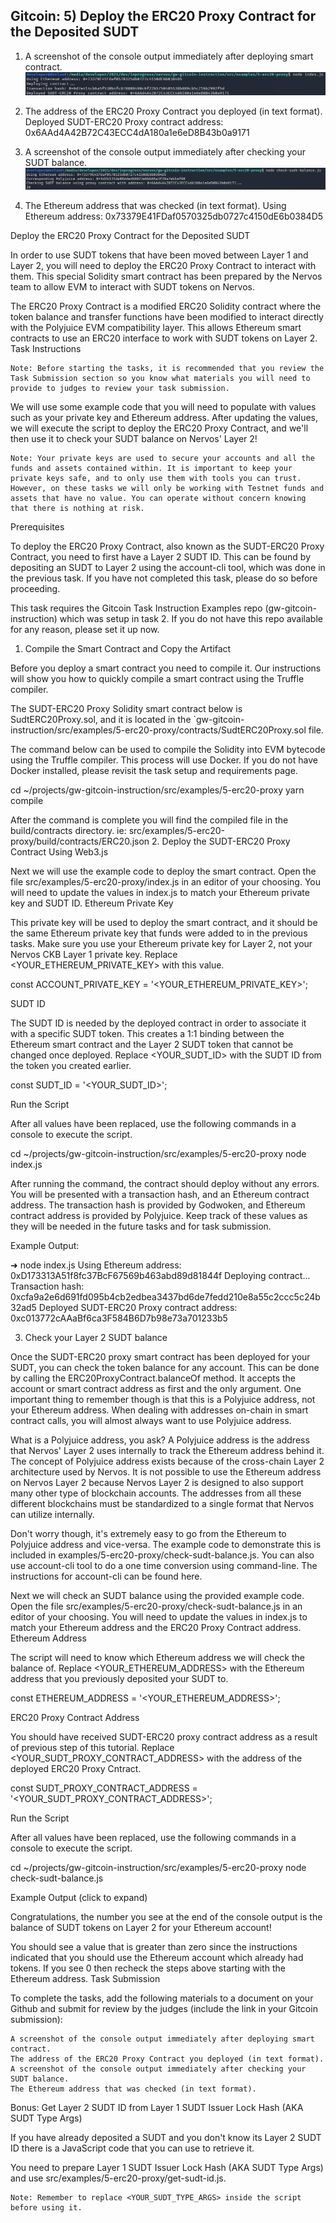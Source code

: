 ## Gitcoin: 5)  Deploy the ERC20 Proxy Contract for the Deposited SUDT

1) A screenshot of the console output immediately after deploying smart contract.
![](./deploy-sudt-erc20-proxy-contract.png)


2) The address of the ERC20 Proxy Contract you deployed (in text format).
   Deployed SUDT-ERC20 Proxy contract address: 0x6AAd4A42B72C43ECC4dA180a1e6eD8B43b0a9171

3) A screenshot of the console output immediately after checking your SUDT balance.
![](./check-sudt-balance.png)

4) The Ethereum address that was checked (in text format).
Using Ethereum address: 0x73379E41FDaf0570325db0727c4150dE6b0384D5



Deploy the ERC20 Proxy Contract for the Deposited SUDT

In order to use SUDT tokens that have been moved between Layer 1 and Layer 2, you will need to deploy the ERC20 Proxy Contract to interact with them. This special Solidity smart contract has been prepared by the Nervos team to allow EVM to interact with SUDT tokens on Nervos.

The ERC20 Proxy Contract is a modified ERC20 Solidity contract where the token balance and transfer functions have been modified to interact directly with the Polyjuice EVM compatibility layer. This allows Ethereum smart contracts to use an ERC20 interface to work with SUDT tokens on Layer 2.
Task Instructions

    Note: Before starting the tasks, it is recommended that you review the Task Submission section so you know what materials you will need to provide to judges to review your task submission.

We will use some example code that you will need to populate with values such as your private key and Ethereum address. After updating the values, we will execute the script to deploy the ERC20 Proxy Contract, and we'll then use it to check your SUDT balance on Nervos' Layer 2!

    Note: Your private keys are used to secure your accounts and all the funds and assets contained within. It is important to keep your private keys safe, and to only use them with tools you can trust. However, on these tasks we will only be working with Testnet funds and assets that have no value. You can operate without concern knowing that there is nothing at risk.

Prerequisites

To deploy the ERC20 Proxy Contract, also known as the SUDT-ERC20 Proxy Contract, you need to first have a Layer 2 SUDT ID. This can be found by depositing an SUDT to Layer 2 using the account-cli tool, which was done in the previous task. If you have not completed this task, please do so before proceeding.

This task requires the Gitcoin Task Instruction Examples repo (gw-gitcoin-instruction) which was setup in task 2. If you do not have this repo available for any reason, please set it up now.
1. Compile the Smart Contract and Copy the Artifact

Before you deploy a smart contract you need to compile it. Our instructions will show you how to quickly compile a smart contract using the Truffle compiler.

The SUDT-ERC20 Proxy Solidity smart contract below is SudtERC20Proxy.sol, and it is located in the `gw-gitcoin-instruction/src/examples/5-erc20-proxy/contracts/SudtERC20Proxy.sol file.

The command below can be used to compile the Solidity into EVM bytecode using the Truffle compiler. This process will use Docker. If you do not have Docker installed, please revisit the task setup and requirements page.

cd ~/projects/gw-gitcoin-instruction/src/examples/5-erc20-proxy
yarn compile

After the command is complete you will find the compiled file in the build/contracts directory. ie: src/examples/5-erc20-proxy/build/contracts/ERC20.json
2. Deploy the SUDT-ERC20 Proxy Contract Using Web3.js

Next we will use the example code to deploy the smart contract. Open the file src/examples/5-erc20-proxy/index.js in an editor of your choosing. You will need to update the values in index.js to match your Ethereum private key and SUDT ID.
Ethereum Private Key

This private key will be used to deploy the smart contract, and it should be the same Ethereum private key that funds were added to in the previous tasks. Make sure you use your Ethereum private key for Layer 2, not your Nervos CKB Layer 1 private key. Replace <YOUR_ETHEREUM_PRIVATE_KEY> with this value.

const ACCOUNT_PRIVATE_KEY = '<YOUR_ETHEREUM_PRIVATE_KEY>';

SUDT ID

The SUDT ID is needed by the deployed contract in order to associate it with a specific SUDT token. This creates a 1:1 binding between the Ethereum smart contract and the Layer 2 SUDT token that cannot be changed once deployed. Replace <YOUR_SUDT_ID> with the SUDT ID from the token you created earlier.

const SUDT_ID = '<YOUR_SUDT_ID>';

Run the Script

After all values have been replaced, use the following commands in a console to execute the script.

cd ~/projects/gw-gitcoin-instruction/src/examples/5-erc20-proxy
node index.js

After running the command, the contract should deploy without any errors. You will be presented with a transaction hash, and an Ethereum contract address. The transaction hash is provided by Godwoken, and Ethereum contract address is provided by Polyjuice. Keep track of these values as they will be needed in the future tasks and for task submission.

Example Output:

➜ node index.js
Using Ethereum address: 0xD173313A51f8fc37BcF67569b463abd89d81844f
Deploying contract...
Transaction hash: 0xcfa9a2e6d691fd095b4cb2edbea3437bd6de7fedd210e8a55c2ccc5c24b32ad5
Deployed SUDT-ERC20 Proxy contract address: 0xc013772cAAaBf6ca3F584B6D7b98e73a701233b5

3. Check your Layer 2 SUDT balance

Once the SUDT-ERC20 proxy smart contract has been deployed for your SUDT, you can check the token balance for any account. This can be done by calling the ERC20ProxyContract.balanceOf method. It accepts the account or smart contract address as first and the only argument. One important thing to remember though is that this is a Polyjuice address, not your Ethereum address. When dealing with addresses on-chain in smart contract calls, you will almost always want to use Polyjuice address.

What is a Polyjuice address, you ask? A Polyjuice address is the address that Nervos' Layer 2 uses internally to track the Ethereum address behind it. The concept of Polyjuice address exists because of the cross-chain Layer 2 architecture used by Nervos. It is not possible to use the Ethereum address on Nervos Layer 2 because Nervos Layer 2 is designed to also support many other type of blockchain accounts. The addresses from all these different blockchains must be standardized to a single format that Nervos can utilize internally.

Don't worry though, it's extremely easy to go from the Ethereum to Polyjuice address and vice-versa. The example code to demonstrate this is included in examples/5-erc20-proxy/check-sudt-balance.js. You can also use account-cli tool to do a one time conversion using command-line. The instructions for account-cli can be found here.

Next we will check an SUDT balance using the provided example code. Open the file src/examples/5-erc20-proxy/check-sudt-balance.js in an editor of your choosing. You will need to update the values in index.js to match your Ethereum address and the ERC20 Proxy Contract address.
Ethereum Address

The script will need to know which Ethereum address we will check the balance of. Replace <YOUR_ETHEREUM_ADDRESS> with the Ethereum address that you previously deposited your SUDT to.

const ETHEREUM_ADDRESS = '<YOUR_ETHEREUM_ADDRESS>';

ERC20 Proxy Contract Address

You should have received SUDT-ERC20 proxy contract address as a result of previous step of this tutorial. Replace <YOUR_SUDT_PROXY_CONTRACT_ADDRESS> with the address of the deployed ERC20 Proxy Cntract.

const SUDT_PROXY_CONTRACT_ADDRESS = '<YOUR_SUDT_PROXY_CONTRACT_ADDRESS>';

Run the Script

After all values have been replaced, use the following commands in a console to execute the script.

cd ~/projects/gw-gitcoin-instruction/src/examples/5-erc20-proxy
node check-sudt-balance.js

Example Output (click to expand)

Congratulations, the number you see at the end of the console output is the balance of SUDT tokens on Layer 2 for your Ethereum account!

You should see a value that is greater than zero since the instructions indicated that you should use the Ethereum account which already had tokens. If you see 0 then recheck the steps above starting with the Ethereum address.
Task Submission

To complete the tasks, add the following materials to a document on your Github and submit for review by the judges (include the link in your Gitcoin submission):

    A screenshot of the console output immediately after deploying smart contract.
    The address of the ERC20 Proxy Contract you deployed (in text format).
    A screenshot of the console output immediately after checking your SUDT balance.
    The Ethereum address that was checked (in text format).

Bonus: Get Layer 2 SUDT ID from Layer 1 SUDT Issuer Lock Hash (AKA SUDT Type Args)

If you have already deposited a SUDT and you don't know its Layer 2 SUDT ID there is a JavaScript code that you can use to retrieve it.

You need to prepare Layer 1 SUDT Issuer Lock Hash (AKA SUDT Type Args) and use src/examples/5-erc20-proxy/get-sudt-id.js.

    Note: Remember to replace <YOUR_SUDT_TYPE_ARGS> inside the script before using it.
